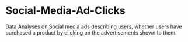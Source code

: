 # Social-Media-Ad-Clicks
Data Analyses on Social media ads describing users, whether users have purchased a product by clicking on the advertisements shown to them.
